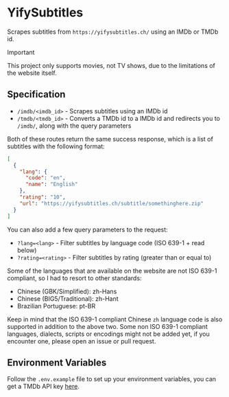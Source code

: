 # YifySubtitles

Scrapes subtitles from `https://yifysubtitles.ch/` using an IMDb or TMDb id.

> [!IMPORTANT]
> This project only supports movies, not TV shows, due to the limitations of the website itself.

## Specification

- `/imdb/<imdb_id>` - Scrapes subtitles using an IMDb id
- `/tmdb/<tmdb_id>` - Converts a TMDb id to a IMDb id and redirects you to `/imdb/`, along with the query parameters

Both of these routes return the same success response, which is a list of subtitles with the following format:

```json
[
  {
    "lang": {
      "code": "en",
      "name": "English"
    },
    "rating": "10",
    "url": "https://yifysubtitles.ch/subtitle/somethinghere.zip"
  }
]
```

You can also add a few query parameters to the request:

- `?lang=<lang>` - Filter subtitles by language code (ISO 639-1 + read below)
- `?rating=<rating>` - Filter subtitles by rating (greater than or equal to)

Some of the languages that are available on the website are not ISO 639-1 compliant, so I had to resort to other standards:

- Chinese (GBK/Simplified): zh-Hans
- Chinese (BIG5/Traditional): zh-Hant
- Brazilian Portuguese: pt-BR

Keep in mind that the ISO 639-1 compliant Chinese `zh` language code is also supported in addition to the above two.
Some non ISO 639-1 compliant languages, dialects, scripts or encodings might not be added yet, if you encounter one, please open an issue or pull request.

## Environment Variables

Follow the `.env.example` file to set up your environment variables, you can get a TMDb API key [here](https://www.themoviedb.org/settings/api).
